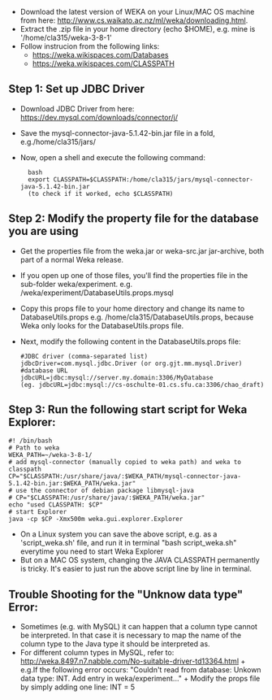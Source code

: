 + Download the latest version of WEKA on your Linux/MAC OS machine from here: http://www.cs.waikato.ac.nz/ml/weka/downloading.html.
+ Extract the .zip file in your home directory (echo $HOME), e.g. mine is '/home/cla315/weka-3-8-1'
+ Follow instrucion from the following links:
    + https://weka.wikispaces.com/Databases
    + https://weka.wikispaces.com/CLASSPATH


## Step 1: Set up JDBC Driver
+ Download JDBC Driver from here: https://dev.mysql.com/downloads/connector/j/
+ Save the mysql-connector-java-5.1.42-bin.jar file in a fold, e.g./home/cla315/jars/
+ Now, open a shell and execute the following command:

        bash
        export CLASSPATH=$CLASSPATH:/home/cla315/jars/mysql-connector-java-5.1.42-bin.jar
        (to check if it worked, echo $CLASSPATH)
  
## Step 2: Modify the property file for the database you are using
+ Get the properties file from the weka.jar or weka-src.jar jar-archive, both part of a normal Weka release. 
+ If you open up one of those files, you'll find the properties file in the sub-folder weka/experiment. e.g. /weka/experiment/DatabaseUtils.props.mysql
+ Copy this props file to your home directory and change its name to DatabaseUtils.props 
e.g. /home/cla315/DatabaseUtils.props, because Weka only looks for the DatabaseUtils.props file.
+ Next, modify the following content in the DatabaseUtils.props file:
    
      #JDBC driver (comma-separated list)
      jdbcDriver=com.mysql.jdbc.Driver (or org.gjt.mm.mysql.Driver)
      #database URL
      jdbcURL=jdbc:mysql://server.my.domain:3306/MyDatabase
      (eg. jdbcURL=jdbc:mysql://cs-oschulte-01.cs.sfu.ca:3306/chao_draft)

## Step 3: Run the following start script for Weka Explorer:

    #! /bin/bash
    # Path to weka
    WEKA_PATH=~/weka-3-8-1/
    # add mysql-connector (manually copied to weka path) and weka to classpath
    CP="$CLASSPATH:/usr/share/java/:$WEKA_PATH/mysql-connector-java-5.1.42-bin.jar:$WEKA_PATH/weka.jar"
    # use the connector of debian package libmysql-java
    # CP="$CLASSPATH:/usr/share/java/:$WEKA_PATH/weka.jar"
    echo "used CLASSPATH: $CP"
    # start Explorer
    java -cp $CP -Xmx500m weka.gui.explorer.Explorer
+ On a Linux system you can save the above script, e.g. as a 'script_weka.sh' file, and run it in terminal "bash script_weka.sh" everytime you need to start Weka Explorer
+ But on a MAC OS system, changing the JAVA CLASSPATH permanently is tricky. It's easier to just run the above script line by line in terminal. 

## Trouble Shooting for the "Unknow data type" Error:
   + Sometimes (e.g. with MySQL) it can happen that a column type cannot be interpreted. In that case it is necessary to map the name of the column type to the Java type it should be interpreted as.
   + For different column types in MySQL, refer to: http://weka.8497.n7.nabble.com/No-suitable-driver-td13364.html
    + e.g.If the following error occurs: "Couldn't read from database: Unkown data type: INT. Add entry in weka/experiment..."
    + Modify the props file by simply adding one line: INT = 5

